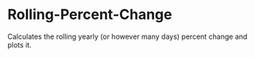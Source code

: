 # Rolling-Percent-Change
Calculates the rolling yearly (or however many days) percent change and plots it. 
